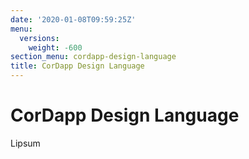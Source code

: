 ```yaml
---
date: '2020-01-08T09:59:25Z'
menu:
  versions:
    weight: -600
section_menu: cordapp-design-language
title: CorDapp Design Language
---
```



# CorDapp Design Language

Lipsum